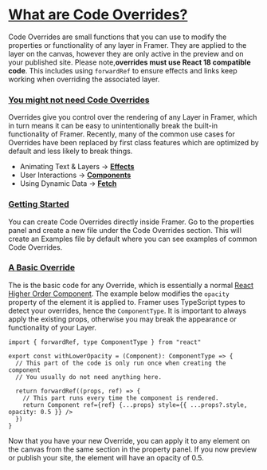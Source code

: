 # [What are Code Overrides?](https://www.framer.com/developers/overrides-introduction#what-are-code-overrides)
Code Overrides are small functions that you can use to modify the properties or functionality of any layer in Framer. They are applied to the layer on the canvas, however they are only active in the preview and on your published site.
Please note,**overrides must use React 18 compatible code**. This includes using `forwardRef` to ensure effects and links keep working when overriding the associated layer.
### [You might not need Code Overrides](https://www.framer.com/developers/overrides-introduction#you-might-not-need-code-overrides)
Overrides give you control over the rendering of any Layer in Framer, which in turn means it can be easy to unintentionally break the built-in functionality of Framer. Recently, many of the common use cases for Overrides have been replaced by first class features which are optimized by default and less likely to break things.
  * Animating Text & Layers → [**Effects**](https://www.framer.com/academy/topics/effects)
  * User Interactions → [**Components**](https://www.framer.com/academy/lessons/components)
  * Using Dynamic Data → [**Fetch**](https://www.framer.com/academy/lessons/fetch)


### [Getting Started](https://www.framer.com/developers/overrides-introduction#getting-started)
You can create Code Overrides directly inside Framer. Go to the properties panel and create a new file under the Code Overrides section. This will create an Examples file by default where you can see examples of common Code Overrides.
### [A Basic Override](https://www.framer.com/developers/overrides-introduction#a-basic-override)
The is the basic code for any Override, which is essentially a normal [React Higher Order Component](https://legacy.reactjs.org/docs/higher-order-components.html). The example below modifies the `opacity` property of the element it is applied to. Framer uses TypeScript types to detect your overrides, hence the `ComponentType`. It is important to always apply the existing props, otherwise you may break the appearance or functionality of your Layer.
```
import { forwardRef, type ComponentType } from "react"

export const withLowerOpacity = (Component): ComponentType => {
  // This part of the code is only run once when creating the component
  // You usually do not need anything here.
  
  return forwardRef((props, ref) => {
    // This part runs every time the component is rendered.
    return Component ref={ref} {...props} style={{ ...props?.style, opacity: 0.5 }} />
  })
}
```

Now that you have your new Override, you can apply it to any element on the canvas from the same section in the property panel. If you now preview or publish your site, the element will have an opacity of 0.5.
